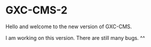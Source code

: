 GXC-CMS-2
=========

Hello and welcome to the new version of GXC-CMS.

I am working on this version. There are still many bugs. ^^ 